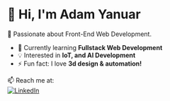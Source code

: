 # 👋 Hi, I'm Adam Yanuar
🚀 Passionate about Front-End Web Development.

- 🌱 Currently learning **Fullstack Web Development**
- 💡 Interested in **IoT, and AI Development**
- ⚡ Fun fact: I love **3d design & automation!**  

📫 Reach me at:  
[![LinkedIn](https://img.shields.io/badge/LinkedIn-Profile-blue?style=flat&logo=linkedin)](https://www.linkedin.com/in/damleon/)  

